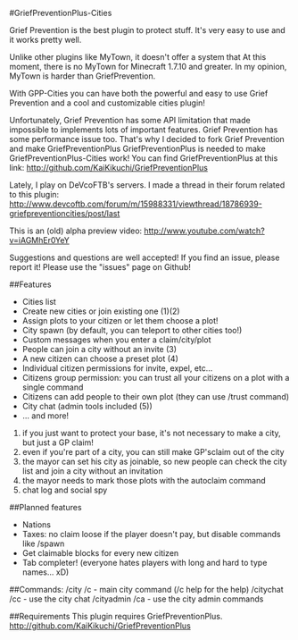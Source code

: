 #GriefPreventionPlus-Cities

Grief Prevention is the best plugin to protect stuff.
It's very easy to use and it works pretty well.

Unlike other plugins like MyTown, it doesn't offer a system that 
At this moment, there is no MyTown for Minecraft 1.7.10 and greater. In my opinion, MyTown is harder than GriefPrevention.

With GPP-Cities you can have both the powerful and easy to use Grief Prevention and a cool and customizable cities plugin!

Unfortunately, Grief Prevention has some API limitation that made impossible to implements lots of important features.
Grief Prevention has some performance issue too. That's why I decided to fork Grief Prevention and make GriefPreventionPlus
GriefPreventionPlus is needed to make GriefPreventionPlus-Cities work!
You can find GriefPreventionPlus at this link: http://github.com/KaiKikuchi/GriefPreventionPlus

Lately, I play on DeVcoFTB's servers. I made a thread in their forum related to this plugin:
http://www.devcoftb.com/forum/m/15988331/viewthread/18786939-griefpreventioncities/post/last

This is an (old) alpha preview video: http://www.youtube.com/watch?v=iAGMhEr0YeY

Suggestions and questions are well accepted! If you find an issue, please report it!
Please use the "issues" page on Github!

##Features
- Cities list
- Create new cities or join existing one (1)(2)
- Assign plots to your citizen or let them choose a plot!
- City spawn (by default, you can teleport to other cities too!)
- Custom messages when you enter a claim/city/plot
- People can join a city without an invite (3)
- A new citizen can choose a preset plot (4)
- Individual citizen permissions for invite, expel, etc...
- Citizens group permission: you can trust all your citizens on a plot with a single command
- Citizens can add people to their own plot (they can use /trust command)
- City chat (admin tools included (5))
- ... and more!

1. if you just want to protect your base, it's not necessary to make a city, but just a GP claim!
2. even if you're part of a city, you can still make GP'sclaim out of the city
3. the mayor can set his city as joinable, so new people can check the city list and join a city without an invitation
4. the mayor needs to mark those plots with the autoclaim command
5. chat log and social spy

##Planned features
- Nations
- Taxes: no claim loose if the player doesn't pay, but disable commands like /spawn
- Get claimable blocks for every new citizen
- Tab completer! (everyone hates players with long and hard to type names... xD)

##Commands:
/city /c - main city command (/c help for the help)
/citychat /cc - use the city chat
/cityadmin /ca - use the city admin commands

##Requirements
This plugin requires GriefPreventionPlus. http://github.com/KaiKikuchi/GriefPreventionPlus